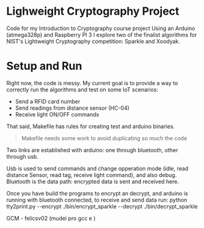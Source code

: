 # Lighweight Cryptography Project
Code for my Introduction to Cryptography course project
Using an Arduino (atmega328p) and Raspberry PI 3 I explore two of the finalist algorithms for NIST's Lightweight Cryptography competition: Sparkle and Xoodyak.

# Setup and Run
Right now, the code is messy.
My current goal is to provide a way to correctly run the algorithms and test on some IoT scenarios:
* Send a RFID card number
* Send readings from distance sensor (HC-04)
* Receive light ON/OFF commands

That said, Makefile has rules for creating test and arduino binaries.
> Makefile needs some work to avoid duplicating so much the code

Two links are established with arduino: one through bluetooth, other through usb.

Usb is used to send commands and change opperation mode (idle, read distance Sensor, read tag, receive light command), and also debug.
Bluetooth is the data path: encrypted data is sent and received here.

Once you have build the programs to encrypt an decrypt, and arduino is running with bluetooth connected, to receive and send data run:
python tty2print.py --encrypt ./bin/encrypt_sparkle --decrypt ./bin/decrypt_sparkle


GCM - felicsv02 (mudei pro gcc e )